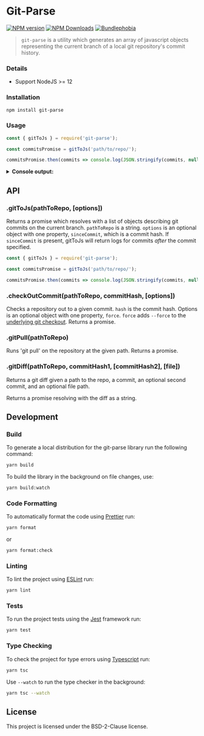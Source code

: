 Git-Parse
=========

[![NPM version](https://img.shields.io/npm/v/git-parse.svg)](https://www.npmjs.com/package/git-parse)
[![NPM Downloads](https://img.shields.io/npm/dm/git-parse.svg?style=flat)](https://www.npmjs.org/package/git-parse)
[![Bundlephobia](https://badgen.net/bundlephobia/minzip/git-parse)](https://bundlephobia.com/result?p=git-parse)

> `git-parse` is a utility which generates an array of javascript objects representing the current branch of a local git repository's commit history.

### Details

- Support NodeJS >= 12

### Installation

```bash
npm install git-parse
```

### Usage

```js
const { gitToJs } = require('git-parse');

const commitsPromise = gitToJs('path/to/repo/');

commitsPromise.then(commits => console.log(JSON.stringify(commits, null, 2)));
```

<details>
  <summary><b>Console output:</b></summary>

  ```json
  [
    {
      "hash": "7cedc121ee163d859dfdb9911e627d4b5933cc6d",
      "authorName": "mpackard@wayfair.com",
      "authorEmail": "mpackard@wayfair.com",
      "date": "Wed, 10 Jan 2018 16:44:52 -0500",
      "message": "initial setup",
      "filesAdded":[
          { "path": "packages/raspberry-popsicle/index.js" },
          { "path": "packages/raspberry-popsicle/package-lock.json" },
          { "path": "packages/raspberry-popsicle/package.json" }
      ],
      "filesDeleted": [],
      "filesModified": [],
      "filesRenamed": []
    },
    {
      "hash": "226f032eb87ac1eb18b7212eeaf1356980a9ae03",
      "authorName": "mpackard@wayfair.com",
      "authorEmail": "mpackard@wayfair.com",
      "date": "Wed, 10 Jan 2018 15:25:16 -0500",
      "message": "add README",
      "filesAdded": [
        { "path": "README.md" }
      ],
      "filesDeleted": [],
      "filesModified": [],
      "filesRenamed": []
    }
  ]
  ```
</details>

## API

### .gitToJs(pathToRepo, [options])

Returns a promise which resolves with a list of objects describing git commits on the current branch. `pathToRepo` is a string. `options` is an optional object with one property, `sinceCommit`, which is a commit hash. If `sinceCommit` is present, gitToJs will return logs for commits _after_ the commit specified.

```js
const { gitToJs } = require('git-parse');

const commitsPromise = gitToJs('path/to/repo/');

commitsPromise.then(commits => console.log(JSON.stringify(commits, null, 2)));
```

### .checkOutCommit(pathToRepo, commitHash, [options])

Checks a repository out to a given commit. `hash` is the commit hash. Options is an optional object with one property, `force`. `force` adds `--force` to the [underlying git checkout](https://git-scm.com/docs/git-checkout#git-checkout--f). Returns a promise.

### .gitPull(pathToRepo)

Runs 'git pull' on the repository at the given path. Returns a promise.

### .gitDiff(pathToRepo, commitHash1, [commitHash2], [file])

Returns a git diff given a path to the repo, a commit, an optional second commit, and an optional file path.

Returns a promise resolving with the diff as a string.

## Development

### Build

To generate a local distribution for the git-parse library run the following command:
```sh
yarn build
```

To build the library in the background on file changes, use:
```sh
yarn build:watch
```

### Code Formatting

To automatically format the code using [Prettier](https://prettier.io/) run:
```sh
yarn format
```
or
```sh
yarn format:check
```

### Linting

To lint the project using [ESLint](https://eslint.org/) run:
```sh
yarn lint
```

### Tests

To run the project tests using the [Jest](https://jestjs.io/) framework run:
```sh
yarn test
```

### Type Checking

To check the project for type errors using [Typescript](https://www.typescriptlang.org/) run:
```sh
yarn tsc
```

Use `--watch` to run the type checker in the background:
```sh
yarn tsc --watch
```

## License

This project is licensed under the BSD-2-Clause license.
